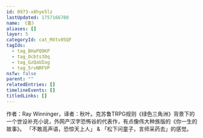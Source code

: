 ```yaml
---
id: 0973-x8hye5lz
lastUpdated: 1757166788
name: 《眚》
aliases: []
layer: 5
categoryId: cat_MXtv05QF
tagIds:
  - tag_BHaPQ9KP
  - tag_Ocbts3Oq
  - tag_GzQaUIog
  - tag_5rvNRFVP
nsfw: false
parent: ""
relatedEntries: []
timelineEvents: []
titledLinks: []
---
```


作者：Ray Winninger，译者：秋叶。克苏鲁TRPG规则《绿色三角洲》背景下的一个世设补充小说，外网产汉字恐怖谷的代表作，有点像伟大种族版的《你一生的故事》。 「不敢高声语，恐惊天上人」 & 「松下问童子，言师采药去」的感觉。